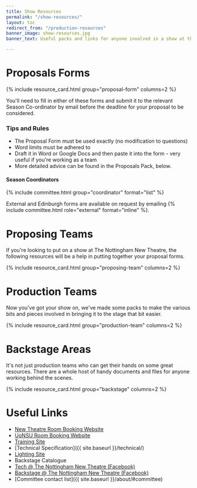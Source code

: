 ```yaml
---
title: Show Resources
permalink: "/show-resources/"
layout: toc
redirect_from: "/production-resources"
banner_image: show-resources.jpg
banner_text: Useful packs and links for anyone involved in a show at the NNT

---
```

# Proposals Forms

{% include resource_card.html group="proposal-form" columns=2 %}

You'll need to fill in either of these forms and submit it to the relevant Season Co-ordinator by email before the deadline for your proposal to be considered.

<div class="row"><div class="col-lg-7" markdown="1">

### Tips and Rules

* The Proposal Form must be used exactly (no modification to questions)
* Word limits must be adhered to
* Draft it in Word or Google Docs and then paste it into the form - very useful if you're working as a team
* More detailed advice can be found in the Proposals Pack, below.

</div><div class="col-lg-5" markdown="1">

#### Season Coordinators

{% include committee.html group="coordinator" format="list" %}

</div></div>

External and Edinburgh forms are available on request by emailing {% include committee.html role="external" format="inline" %}.

# Proposing Teams

If you're looking to put on a show at The Nottingham New Theatre, the following resources will be a help in putting together your proposal forms.

{% include resource_card.html group="proposing-team" columns=2 %}

# Production Teams

Now you've got your show on, we've made some packs to make the various bits and pieces involved in bringing it to the stage that bit easier.

{% include resource_card.html group="production-team" columns=2 %}

# Backstage Areas

It's not just production teams who can get their hands on some great resources. There are a whole host of handy documents and files for anyone working behind the scenes.

{% include resource_card.html group="backstage" columns=2 %}

# Useful Links

* [New Theatre Room Booking Website](https://nntroombooking.skedda.com/booking?viewtype=1)
* [UoNSU Room Booking Website](https://eu.jotform.com/uonsusocs/roombookings)
* [Training Site](https://training.newtheatre.org.uk)
* [Technical Specification]({{ site.baseurl }}/technical/)
* [Lighting Site](http://lx.newtheatre.org.uk)
* Backstage Catalogue
* [Tech @ The Nottingham New Theatre (Facebook)](http://facebook.com/groups/nnt.tech/)
* [Backstage @ The Nottingham New Theatre (Facebook)](https://www.facebook.com/groups/218639774895331)
* [Committee contact list]({{ site.baseurl }}/about/#committee)
